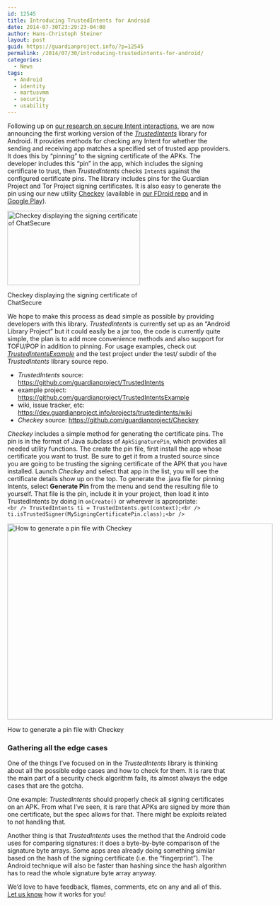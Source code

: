 ```yaml
---
id: 12545
title: Introducing TrustedIntents for Android
date: 2014-07-30T23:29:23-04:00
author: Hans-Christoph Steiner
layout: post
guid: https://guardianproject.info/?p=12545
permalink: /2014/07/30/introducing-trustedintents-for-android/
categories:
  - News
tags:
  - Android
  - identity
  - martusvmm
  - security
  - usability
---
```

Following up on [our research on secure Intent interactions](https://guardianproject.info/2014/01/21/improving-trust-and-flexibility-in-interactions-between-android-apps/), we are now announcing the first working version of the <a href="https://github.com/guardianproject/TrustedIntents" target="_blank"><em>TrustedIntents</em></a> library for Android. It provides methods for checking any Intent for whether the sending and receiving app matches a specified set of trusted app providers. It does this by “pinning” to the signing certificate of the APKs. The developer includes this “pin” in the app, which includes the signing certificate to trust, then _TrustedIntents_ checks `Intent`s against the configured certificate pins. The library includes pins for the Guardian Project and Tor Project signing certificates. It is also easy to generate the pin using our new utility <a href="https://github.com/guardianproject/checkey" target="_blank">Checkey</a> (available in <a href="https://guardianproject.info/2014/06/30/new-official-guardian-project-app-repo-for-fdroid/" target="_blank">our FDroid repo</a> and in <a href="https://play.google.com/store/apps/details?id=info.guardianproject.checkey" target="_blank">Google Play</a>).

<div id="attachment_12560" style="width: 310px" class="wp-caption alignright">
  <a href="https://guardianproject.info/wp-content/uploads/2014/07/checkey-phone.png"><img aria-describedby="caption-attachment-12560" src="https://guardianproject.info/wp-content/uploads/2014/07/checkey-phone-300x168.png" alt="Checkey displaying the signing certificate of ChatSecure" width="300" height="168" class="size-medium wp-image-12560" srcset="https://guardianproject.info/wp-content/uploads/2014/07/checkey-phone-300x168.png 300w, https://guardianproject.info/wp-content/uploads/2014/07/checkey-phone-1024x576.png 1024w, https://guardianproject.info/wp-content/uploads/2014/07/checkey-phone-100x56.png 100w, https://guardianproject.info/wp-content/uploads/2014/07/checkey-phone-150x84.png 150w, https://guardianproject.info/wp-content/uploads/2014/07/checkey-phone-200x112.png 200w, https://guardianproject.info/wp-content/uploads/2014/07/checkey-phone-450x253.png 450w, https://guardianproject.info/wp-content/uploads/2014/07/checkey-phone-600x337.png 600w, https://guardianproject.info/wp-content/uploads/2014/07/checkey-phone-900x506.png 900w, https://guardianproject.info/wp-content/uploads/2014/07/checkey-phone.png 1280w" sizes="(max-width: 300px) 100vw, 300px" /></a>
  
  <p id="caption-attachment-12560" class="wp-caption-text">
    Checkey displaying the signing certificate of ChatSecure
  </p>
</div>

We hope to make this process as dead simple as possible by providing developers with this library. _TrustedIntents_ is currently set up as an “Android Library Project” but it could easily be a jar too, the code is currently quite simple, the plan is to add more convenience methods and also support for TOFU/POP in addition to pinning. For usage examples, check out <a href="https://github.com/guardianproject/TrustedIntentsExample" target="_blank"><em>TrustedIntentsExample</em></a> and the test project under the test/ subdir of the _TrustedIntents_ library source repo.

  * _TrustedIntents_ source: <a href="https://github.com/guardianproject/TrustedIntents" target="_blank">https://github.com/guardianproject/TrustedIntents</a>
  * example project: <a href="https://github.com/guardianproject/TrustedIntentsExample" target="_blank">https://github.com/guardianproject/TrustedIntentsExample</a>
  * wiki, issue tracker, etc: <a href="https://dev.guardianproject.info/projects/trustedintents/wiki" target="_blank">https://dev.guardianproject.info/projects/trustedintents/wiki</a>
  * _Checkey_ source: <a href="https://github.com/guardianproject/Checkey" target="_blank">https://github.com/guardianproject/Checkey</a>

_Checkey_ includes a simple method for generating the certificate pins. The pin is in the format of Java subclass of `ApkSignaturePin`, which provides all needed utility functions. The create the pin file, first install the app whose certificate you want to trust. Be sure to get it from a trusted source since you are going to be trusting the signing certificate of the APK that you have installed. Launch _Checkey_ and select that app in the list, you will see the certificate details show up on the top. To generate the .java file for pinning Intents, select **Generate Pin** from the menu and send the resulting file to yourself. That file is the pin, include it in your project, then load it into TrustedIntents by doing in `onCreate()` or wherever is appropriate:  
`<br />
TrustedIntents ti = TrustedIntents.get(context);<br />
ti.isTrustedSigner(MySigningCertificatePin.class);<br />
` 

<div id="attachment_12565" style="width: 610px" class="wp-caption aligncenter">
  <a href="https://guardianproject.info/wp-content/uploads/2014/07/checkey-generate-pin.png"><img aria-describedby="caption-attachment-12565" src="https://guardianproject.info/wp-content/uploads/2014/07/checkey-generate-pin.png" alt="How to generate a pin file with Checkey" width="600" height="444" class="size-medium wp-image-12565" srcset="https://guardianproject.info/wp-content/uploads/2014/07/checkey-generate-pin-300x222.png 300w, https://guardianproject.info/wp-content/uploads/2014/07/checkey-generate-pin-100x74.png 100w, https://guardianproject.info/wp-content/uploads/2014/07/checkey-generate-pin-150x111.png 150w, https://guardianproject.info/wp-content/uploads/2014/07/checkey-generate-pin-200x148.png 200w, https://guardianproject.info/wp-content/uploads/2014/07/checkey-generate-pin-450x334.png 450w, https://guardianproject.info/wp-content/uploads/2014/07/checkey-generate-pin-600x445.png 600w" sizes="(max-width: 600px) 100vw, 600px" /></a>
  
  <p id="caption-attachment-12565" class="wp-caption-text">
    How to generate a pin file with Checkey
  </p>
</div>

### Gathering all the edge cases

One of the things I’ve focused on in the _TrustedIntents_ library is thinking about all the possible edge cases and how to check for them. It is rare that the main part of a security check algorithm fails, its almost always the edge cases that are the gotcha.

One example: _TrustedIntents_ should properly check all signing certificates on an APK. From what I’ve seen, it is rare that APKs are signed by more than one certificate, but the spec allows for that. There might be exploits related to not handling that.

Another thing is that _TrustedIntents_ uses the method that the Android code uses for comparing signatures: it does a byte-by-byte comparison of the signature byte arrays. Some apps area already doing something similar based on the hash of the signing certificate (i.e. the “fingerprint”). The Android technique will also be faster than hashing since the hash algorithm has to read the whole signature byte array anyway.

We’d love to have feedback, flames, comments, etc on any and all of this. [Let us know](https://guardianproject.info/contact/) how it works for you!